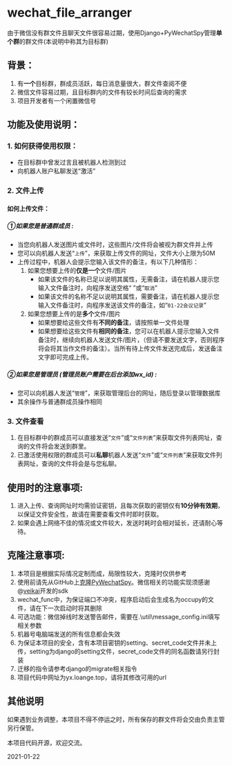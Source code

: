 # wechat_file_arranger
由于微信没有群文件且聊天文件很容易过期，使用Django+PyWechatSpy管理**单个群**的群文件(本说明中称其为目标群)



## 背景：

1. 有**一个**目标群，群成员活跃，每日消息量很大，群文件查阅不便
2. 微信文件容易过期，且目标群内的文件有较长时间后查询的需求
3. 项目开发者有一个闲置微信号



## 功能及使用说明：

### 1. 如何获得使用权限：

+ 在目标群中曾发过言且被机器人检测到过
+ 向机器人账户私聊发送“激活”

### 2. 文件上传

#### 如何上传文件：

##### ①如果您是**普通群成员** :

+ 当您向机器人发送图片或文件时，这些图片/文件将会被视为群文件并上传
+ 您可以向机器人发送“``上传``”，来获取上传文件的网址，文件大小上限为50M
+ 上传过程中，机器人会提示您输入该文件的备注，有以下几种情形：
  1. 如果您想要上传的**仅是一个**文件/图片
     + 如果该文件的名称已足以说明其属性，无需备注，请在机器人提示您输入文件备注时，向程序发送空格“ ”或“``取消``”
     + 如果该文件的名称不足以说明其属性，需要备注，请在机器人提示您输入文件备注时，向程序发送该文件的备注，如“``01-22会议记录``”
  2. 如果您想要上传的是**多个**文件/图片
     + 如果想要给这些文件有**不同的备注**，请按照单一文件处理
     + 如果想要给这些文件有**相同的备注**，您可以在机器人提示您输入文件备注时，继续向机器人发送文件/图片，（但请不要发送文字，否则程序将会将其当作文件的备注）。当所有待上传文件发送完成后，发送备注文字即可完成上传。

##### ②如果您是**管理员** (管理员账户需要在后台添加wx_id) :

+ 您可以向机器人发送“``管理``”，来获取管理后台的网址，随后登录以管理数据库
+ 其余操作与普通群成员操作相同

### 3. 文件查看

1. 在目标群中的群成员可以直接发送“``文件``”或“``文件列表``”来获取文件列表网址，查询的文件将会发送到群里。
2. 已激活使用权限的群成员可以**私聊**机器人发送“``文件``”或“``文件列表``”来获取文件列表网址，查询的文件将会是与您私聊。



## 使用时的注意事项:

1. 进入上传、查询网址时均需验证密钥，且每次获取的密钥仅有**10分钟有效期**，以保证文件安全性，故请在需要查看文件时即时获取。
2. 如果会遇上网络不佳的情况或文件较大，发送时耗时会相对延长，还请耐心等待。



## 克隆注意事项:

1. 本项目是根据实际情况定制而成，局限性较大，克隆时仅供参考
2. 使用前请先从GitHub上[克隆PyWechatSpy](https://github.com/veikai/PyWeChatSpy)。微信相关的功能实现须感谢@[veikai](https://github.com/veikai)开发的sdk
3. wechat_func中，为保证端口不冲突，程序启动后会生成名为occupy的文件，请在下一次启动时将其删除
4. 可选功能：微信掉线时发送警告邮件，需要在.\util\message_config.ini填写相关参数
5. 机器号电脑端发送的所有信息都会失效
6. 为保证本项目的安全，含有本项目密钥的setting、secret_code文件并未上传，setting为django的setting文件，secret_code文件的同名函数请另行封装
7. 迁移的指令请参考django的migrate相关指令
8. 项目代码中网址为yx.loange.top，请将其修改可用的url



## 其他说明

如果遇到业务调整，本项目不得不停运之时，所有保存的群文件将会交由负责主管另行保管。

本项目代码开源，欢迎交流。

2021-01-22